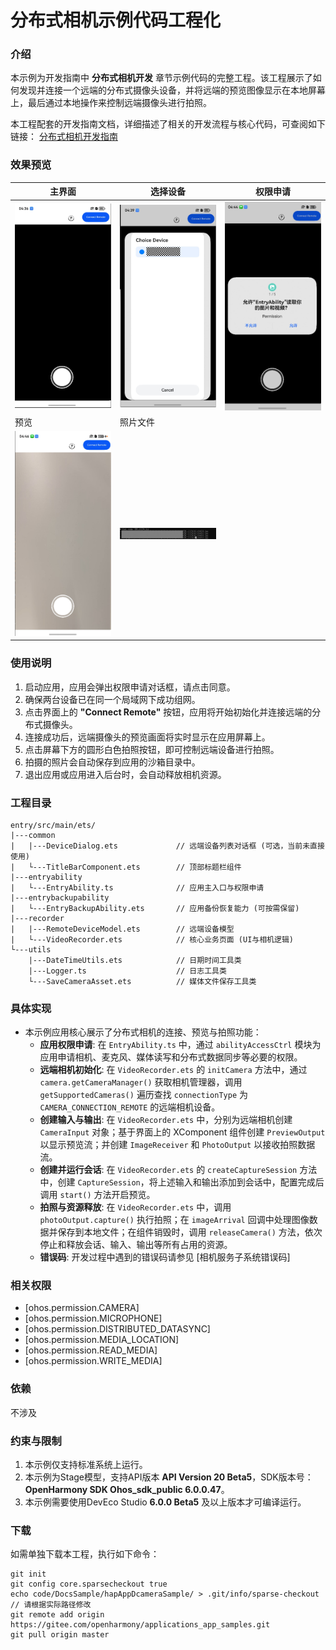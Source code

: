 # 分布式相机示例代码工程化

### 介绍

本示例为开发指南中 **分布式相机开发** 章节示例代码的完整工程。该工程展示了如何发现并连接一个远端的分布式摄像头设备，并将远端的预览图像显示在本地屏幕上，最后通过本地操作来控制远端摄像头进行拍照。

本工程配套的开发指南文档，详细描述了相关的开发流程与核心代码，可查阅如下链接：
[分布式相机开发指南](https://gitcode.com/openharmony/docs/blob/master/zh-cn/application-dev/distributedservice/camera-distributed.md)

### 效果预览

| 主界面 |选择设备|权限申请|
|---|---|---|
| <img src=".\screenshot\image.png" width="360;">  |<img src=".\screenshot\image2.png" width="360;">|<img src=".\screenshot\image3.png" width="360;">|
| 预览 |照片文件|
| <img src=".\screenshot\image4.png" width="360;">  |<img src=".\screenshot\image5.png" width="360;">
### 使用说明

1.  启动应用，应用会弹出权限申请对话框，请点击同意。
2.  确保两台设备已在同一个局域网下成功组网。
3.  点击界面上的 **"Connect Remote"** 按钮，应用将开始初始化并连接远端的分布式摄像头。
4.  连接成功后，远端摄像头的预览画面将实时显示在应用屏幕上。
5.  点击屏幕下方的圆形白色拍照按钮，即可控制远端设备进行拍照。
6.  拍摄的照片会自动保存到应用的沙箱目录中。
7.  退出应用或应用进入后台时，会自动释放相机资源。

### 工程目录
```
entry/src/main/ets/
|---common
|   |---DeviceDialog.ets             // 远端设备列表对话框 (可选，当前未直接使用)
|   └---TitleBarComponent.ets        // 顶部标题栏组件
|---entryability
|   └---EntryAbility.ts              // 应用主入口与权限申请
|---entrybackupability
|   └---EntryBackupAbility.ets       // 应用备份恢复能力 (可按需保留)
|---recorder
|   |---RemoteDeviceModel.ets        // 远端设备模型
|   └---VideoRecorder.ets            // 核心业务页面 (UI与相机逻辑)
└---utils
    |---DateTimeUtils.ets            // 日期时间工具类
    |---Logger.ts                    // 日志工具类
    └---SaveCameraAsset.ets          // 媒体文件保存工具类
```

### 具体实现

  * 本示例应用核心展示了分布式相机的连接、预览与拍照功能：
      * **应用权限申请**:
        在 `EntryAbility.ts` 中，通过 `abilityAccessCtrl` 模块为应用申请相机、麦克风、媒体读写和分布式数据同步等必要的权限。
      * **远端相机初始化**:
        在 `VideoRecorder.ets` 的 `initCamera` 方法中，通过 `camera.getCameraManager()` 获取相机管理器，调用 `getSupportedCameras()` 遍历查找 `connectionType` 为 `CAMERA_CONNECTION_REMOTE` 的远端相机设备。
      * **创建输入与输出**:
        在 `VideoRecorder.ets` 中，分别为远端相机创建 `CameraInput` 对象；基于界面上的 XComponent 组件创建 `PreviewOutput` 以显示预览流；并创建 `ImageReceiver` 和 `PhotoOutput` 以接收拍照数据流。
      * **创建并运行会话**:
        在 `VideoRecorder.ets` 的 `createCaptureSession` 方法中，创建 `CaptureSession`，将上述输入和输出添加到会话中，配置完成后调用 `start()` 方法开启预览。
      * **拍照与资源释放**:
        在 `VideoRecorder.ets` 中，调用 `photoOutput.capture()` 执行拍照；在 `imageArrival` 回调中处理图像数据并保存到本地文件；在组件销毁时，调用 `releaseCamera()` 方法，依次停止和释放会话、输入、输出等所有占用的资源。
      * **错误码**:
        开发过程中遇到的错误码请参见 [相机服务子系统错误码]

### 相关权限

  - [ohos.permission.CAMERA]
  - [ohos.permission.MICROPHONE]
  - [ohos.permission.DISTRIBUTED_DATASYNC]
  - [ohos.permission.MEDIA_LOCATION]
  - [ohos.permission.READ_MEDIA]
  - [ohos.permission.WRITE_MEDIA]

### 依赖

不涉及

### 约束与限制

1.  本示例仅支持标准系统上运行。
2.  本示例为Stage模型，支持API版本 **API Version 20 Beta5**，SDK版本号：**OpenHarmony SDK Ohos_sdk_public 6.0.0.47**。
3.  本示例需要使用DevEco Studio **6.0.0 Beta5** 及以上版本才可编译运行。

### 下载

如需单独下载本工程，执行如下命令：

```
git init
git config core.sparsecheckout true
echo code/DocsSample/hapAppDcameraSample/ > .git/info/sparse-checkout  // 请根据实际路径修改
git remote add origin https://gitee.com/openharmony/applications_app_samples.git
git pull origin master
```